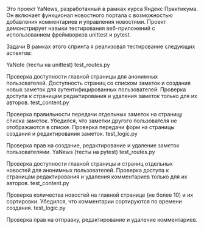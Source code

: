 Это проект YaNews, разработанный в рамках курса Яндекс Практикума. Он включает функционал новостного портала с возможностью добавления комментариев и управления новостями. Проект демонстрирует навыки тестирования веб-приложений с использованием фреймворков unittest и pytest.

Задачи
В рамках этого спринта я реализовал тестирование следующих аспектов:

YaNote (тесты на unittest)
test_routes.py

Проверка доступности главной страницы для анонимных пользователей.
Доступность страниц со списком заметок и создания новых заметок для аутентифицированных пользователей.
Проверка доступа к страницам редактирования и удаления заметок только для их авторов.
test_content.py

Проверка правильности передачи отдельных заметок на страницу списка заметок.
Убедился, что заметки другого пользователя не отображаются в списке.
Проверка передачи форм на страницы создания и редактирования заметок.
test_logic.py

Проверка прав на создание, редактирование и удаление заметок пользователями.
YaNews (тесты на pytest)
test_routes.py

Проверка доступности главной страницы и страниц отдельных новостей для анонимных пользователей.
Проверка доступа к страницам редактирования и удаления комментариев только для их авторов.
test_content.py

Проверка количества новостей на главной странице (не более 10) и их сортировки.
Убедился, что комментарии сортируются по времени создания.
test_logic.py

Проверка прав на отправку, редактирование и удаление комментариев.
